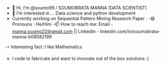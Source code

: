 - 👋 Hi, I’m @soumo99 / SOUMOBRATA MANNA (DATA SCIENTIST)
- 👀 I’m interested in ... Data science and python development
- Currently working on Sequential Pattern Mining Research Paper . 
-😄 Pronouns : He/Him
-📫 How to reach me: Email - manna.soumo22@gmail.com || LinkedIn - linkedin.com/in/soumobrata-manna-b08582199

-⚡ Interesting fact: I like Mathematics 
- I code to fabricate and want to innovate out of the box solutions :)




<!---
soumo99/soumo99 is a ✨ special ✨ repository because its `README.md` (this file) appears on your GitHub profile.
You can click the Preview link to take a look at your changes.
--->

